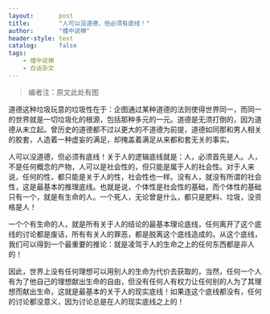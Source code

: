 ```yaml
---
layout:       post
title:        "人可以没道德，但必须有底线！"
author:       "缠中说禅"
header-style: text
catalog:      false
tags:
    - 缠中说禅
    - 白话杂文
---
```


> 编者注：原文此处有图



道德这种垃圾玩意的垃圾性在于：企图通过某种道德的法则使得世界同一，而同一的世界就是一切垃圾化的根源，包括那种多元的一元。道德是无须打倒的，因为道德从未立起。曾历史的道德都不过以更大的不道德为前提，道德如同那和男人相关的胶套，人造着一种虚妄的满足，却掩盖着满足从来都和套无关的事实。



人可以没道德，但必须有底线！关于人的逻辑底线就是：人，必须首先是人。人，不是任何概念的产物，人可以是社会性的，但只能是属于人的社会性。对于人来说，任何的性，都只能是关于人的性，社会性也一样。没有人，就没有所谓的社会性，这是最基本的推理底线。也就是说，个体性是社会性的基础，而个体性的基础只有一个，就是有生命的人。一个死人，无论曾是什么，都只是肥料、垃圾，没资格是人！



一个个有生命的人，就是所有关于人的结论的最基本理论底线，任何离开了这个底线的讨论都是废话，所有有关人的罪恶，都是脱离这个底线造成的。从这个底线，我们可以得到一个最重要的推论：就是凌驾于人的生命之上的任何东西都是非人的！



因此，世界上没有任何理想可以用别人的生命为代价去获取的，当然，任何一个人有为了他自己的理想献出生命的自由，但没有任何人有权力让任何别的人为了其理想而献出生命，这就是最基本的关于人的现实底线！如果连这个底线都没有，任何的讨论都没意义，因为讨论总是在人的现实底线之上的！
